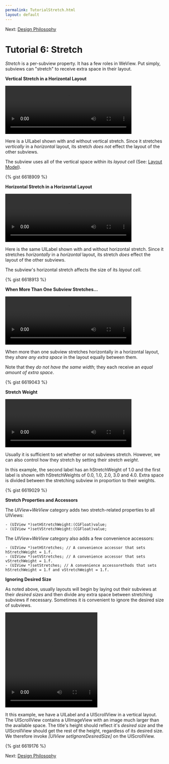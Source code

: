 ```yaml
---
permalink: TutorialStretch.html
layout: default
---
```


Next\: [Design Philosophy](designPhilosophy.html)

Tutorial 6: Stretch
==

<!-- TEMPLATE START -->

_Stretch_ is a per-subview property. It has a few roles in WeView.  Put simply, subviews can "stretch" to receive extra space in their layout.


__Vertical Stretch in a Horizontal Layout__

<video WIDTH="400" HEIGHT="152" AUTOPLAY="true" controls="true" LOOP="true" class="embedded_video" >
    <source src="videos/video-9ABCF1F2-A327-4C9A-A13E-25EC9E666F1F-14185-0006A073D25D55DE.mp4" type="video/mp4" />
    <source src="videos/video-9ABCF1F2-A327-4C9A-A13E-25EC9E666F1F-14185-0006A073D25D55DE.webm" type="video/webm" />
</video>

Here is a UILabel shown with and without vertical stretch.  Since it stretches _vertically_ in a _horizontal_ layout, its stretch _does not_ effect the layout of the other subviews.  

The subview uses all of the vertical space within its _layout cell_ (See: [Layout Model](TutorialLayoutModel.html)).

{% gist 6618909 %}


__Horizontal Stretch in a Horizontal Layout__

<video WIDTH="400" HEIGHT="152" AUTOPLAY="true" controls="true" LOOP="true" class="embedded_video" >
    <source src="videos/video-A5C00D90-5687-4FCC-B1A8-8B67F1E6D742-14185-0006A0767357299A.mp4" type="video/mp4" />
    <source src="videos/video-A5C00D90-5687-4FCC-B1A8-8B67F1E6D742-14185-0006A0767357299A.webm" type="video/webm" />
</video>

Here is the same UILabel shown with and without horizontal stretch.  Since it stretches _horizontally_ in a _horizontal_ layout, its stretch _does_ effect the layout of the other subviews.

The subview's horizontal stretch affects the size of its _layout cell_.

{% gist 6618913 %}


__When More Than One Subview Stretches...__

<video WIDTH="400" HEIGHT="152" AUTOPLAY="true" controls="true" LOOP="true" class="embedded_video" >
    <source src="videos/video-308F14F1-4EED-4322-A938-5438B0214F0E-14185-0006A0C8DDA3AB6E.mp4" type="video/mp4" />
    <source src="videos/video-308F14F1-4EED-4322-A938-5438B0214F0E-14185-0006A0C8DDA3AB6E.webm" type="video/webm" />
</video>

When more than one subview stretches horizontally in a horizontal layout, they _share any extra space_ in the layout equally between them.

Note that they _do not have the same width_; they each receive an _equal amount of extra space_.

{% gist 6619043 %}


__Stretch Weight__

<video WIDTH="400" HEIGHT="152" AUTOPLAY="true" controls="true" LOOP="true" class="embedded_video" >
    <source src="videos/video-D48DFCA9-6095-42CD-81AA-77CDF1D053C1-14185-0006A1A248E1701E.mp4" type="video/mp4" />
    <source src="videos/video-D48DFCA9-6095-42CD-81AA-77CDF1D053C1-14185-0006A1A248E1701E.webm" type="video/webm" />
</video>

Usually it is sufficient to set whether or not subviews stretch.  However, we can also control how they stretch by setting their _stretch weight_.  

In this example, the second label has an hStretchWeight of 1.0 and the first label is shown with hStretchWeights of 0.0, 1.0, 2.0, 3.0 and 4.0.  Extra space is divided between the stretching subview in proportion to their weights.

{% gist 6619029 %}


__Stretch Properties and Accessors__

The _UIView+WeView_ category adds two stretch-related properties to all UIViews:

	- (UIView *)setHStretchWeight:(CGFloat)value;
	- (UIView *)setVStretchWeight:(CGFloat)value;

The _UIView+WeView_ category also adds a few convenience accessors:

	- (UIView *)setHStretches; // A convenience accessor that sets hStretchWeight = 1.f.
	- (UIView *)setVStretches; // A convenience accessor that sets vStretchWeight = 1.f.
	- (UIView *)setStretches; // A convenience accessorethods that sets hStretchWeight = 1.f and vStretchWeight = 1.f.


__Ignoring Desired Size__

As noted above, usually layouts will begin by laying out their subviews at their _desired sizes_ and then divide any extra space between stretching subviews if necessary.  Sometimes it is convenient to ignore the desired size of subviews.

<video WIDTH="292" HEIGHT="300" AUTOPLAY="true" controls="true" LOOP="true" class="embedded_video" >
    <source src="videos/video-B0203939-DBF5-4EDA-9DC3-D76E58FD7522-19015-0006A36CDD754484.mp4" type="video/mp4" />
    <source src="videos/video-B0203939-DBF5-4EDA-9DC3-D76E58FD7522-19015-0006A36CDD754484.webm" type="video/webm" />
</video>

It this example, we have a UILabel and a UIScrollView in a vertical layout.  The UIScrollView contains a UIImageView with an image much larger than the available space. The title's height should reflect it's _desired size_ and the UIScrollView should get the rest of the height, regardless of its desired size.  We therefore invoke _\[UIView setIgnoreDesiredSize\]_ on the UIScrollView.

{% gist 6619176 %}


<!-- TEMPLATE END -->

Next\: [Design Philosophy](designPhilosophy.html)